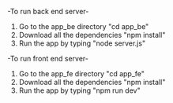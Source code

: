 -To run back end server-
1. Go to the app_be directory "cd app_be"
2. Download all the dependencies "npm install"
3. Run the app by typing "node server.js"

-To run front end server-
1. Go to the app_fe directory "cd app_fe"
2. Download all the dependencies "npm install"
3. Run the app by typing "npm run dev"